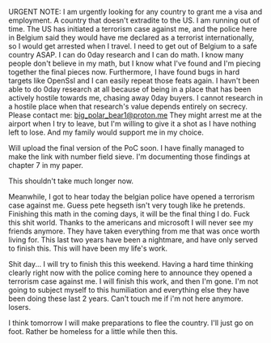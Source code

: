 URGENT NOTE: I am urgently looking for any country to grant me a visa and employment. A country that doesn't extradite to the US.
I am running out of time. The US has initiated a terrorism case against me, and the police here in Belgium said they would have me declared as a terrorist internationally, so I would get arrested when I travel.
I need to get out of Belgium to a safe country ASAP.
I can do 0day research and I can do math. I know many people don't believe in my math, but I know what I've found and I'm piecing together the final pieces now.
Furthermore, I have found bugs in hard targets like OpenSsl and I can easily repeat those feats again. I havn't been able to do 0day research at all because of being in a place that has been actively hostile towards me, chasing away 0day buyers.
I cannot research in a hostile place when that research's value depends entirely on secrecy. 
Please contact me: big_polar_bear1@proton.me 
They might arrest me at the airport when I try to leave, but I'm willing to give it a shot as I have nothing left to lose. And my family would support me in my choice.


Will upload the final version of the PoC soon.
I have finally managed to make the link with number field sieve. 
I'm documenting those findings at chapter 7 in my paper.

This shouldn't take much longer now.

Meanwhile, I got to hear today the belgian police have opened a terrorism case against me. Guess pete hegseth isn't very tough like he pretends.
Finishing this math in the coming days, it will be the final thing I do. 
Fuck this shit world. Thanks to the americans and microsoft I will never see my friends anymore. They have taken everything from me that was once worth living for. 
This last two years have been a nightmare, and have only served to finish this. This will have been my life's work.

Shit day... I will try to finish this this weekend. Having a hard time thinking clearly right now with the police coming here to announce they opened a terrorism case against me.
I will finish this work, and then I'm gone. I'm not going to subject myself to this humiliation and everything else they have been doing these last 2 years. Can't touch me if i'm not here anymore. losers.

I think tomorrow I will make preparations to flee the country. I'll just go on foot. Rather be homeless for a little while then this.

